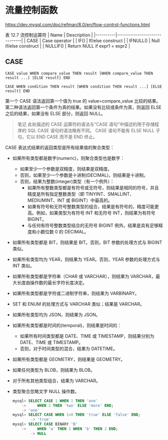 # 流量控制函数

<https://dev.mysql.com/doc/refman/8.0/en/flow-control-functions.html>

表 12.7 流控制运算符
| Name     | Description                  |
|----------|------------------------------|
| CASE     | Case operator                |
| IF()     | If/else construct            |
| IFNULL() | Null if/else construct       |
| NULLIF() | Return NULL if expr1 = expr2 |

## CASE

`CASE value WHEN compare_value THEN result [WHEN compare_value THEN result ...] [ELSE result] END`

`CASE WHEN condition THEN result [WHEN condition THEN result ...] [ELSE result] END`

第一个 CASE 语法返回第一个值为 true 的 value=compare_value 比较的结果。第二种语法返回第一个条件为真的结果。如果没有比较或条件为真，则返回 ELSE 之后的结果，如果没有 ELSE 部分，则返回 NULL。

> 笔记
此处描述的 CASE 运算符的语法与“CASE 语句”中描述的用于存储程序的 SQL CASE 语句的语法略有不同。 CASE 语句不能有 ELSE NULL 子句，它以 END CASE 而不是 END 终止。

CASE 表达式结果的返回类型是所有结果值的聚合类型：

- 如果所有类型都是数字(numeric)，则聚合类型也是数字：
  - 如果至少一个参数是双精度，则结果是双精度。
  - 否则，如果至少一个参数是十进制(DECIMAL)，则结果是十进制。
  - 否则，结果为整数(integer)类型（有一个例外）：
    - 如果所有整数类型都是有符号或无符号，则结果是相同的符号，并且精度是所有指定整数类型（即 TINYINT、SMALLINT、MEDIUMINT、INT 或 BIGINT）中最高的。
    - 如果有符号和无符号整数类型的组合，结果是有符号的，精度可能更高。例如，如果类型为有符号 INT 和无符号 INT，则结果为有符号 BIGINT。
    - 与任何有符号整数类型结合的无符号 BIGINT 例外。结果是具有足够精度和小数位数 0 的 DECIMAL。
- 如果所有类型都是 BIT，则结果是 BIT。否则，BIT 参数的处理方式与 BIGINT 类似。
- 如果所有类型均为 YEAR，则结果为 YEAR。否则，YEAR 参数的处理方式与 INT 类似。
- 如果所有类型都是字符串（CHAR 或 VARCHAR），则结果为 VARCHAR，最大长度由操作数的最长字符长度决定。
- 如果所有类型都是字符或二进制字符串，则结果为 VARBINARY。
- SET 和 ENUM 的处理方式与 VARCHAR 类似；结果是 VARCHAR。
- 如果所有类型均为 JSON，则结果为 JSON。
- 如果所有类型都是时间的(temporal)，则结果是时间的：
  - 如果所有时间类型都是 DATE、TIME 或 TIMESTAMP，则结果分别为 DATE、TIME 或 TIMESTAMP。
  - 否则，对于时间类型的混合，结果为 DATETIME。
- 如果所有类型都是 GEOMETRY，则结果是 GEOMETRY。
- 如果任何类型为 BLOB，则结果为 BLOB。
- 对于所有其他类型组合，结果为 VARCHAR。
- 类型聚合忽略文字 NULL 操作数。

  ```sql
  mysql> SELECT CASE 1 WHEN 1 THEN 'one'
      ->     WHEN 2 THEN 'two' ELSE 'more' END;
      -> 'one'
  mysql> SELECT CASE WHEN 1>0 THEN 'true' ELSE 'false' END;
          -> 'true'
  mysql> SELECT CASE BINARY 'B'
      ->     WHEN 'a' THEN 1 WHEN 'b' THEN 2 END;
          -> NULL
  ```
